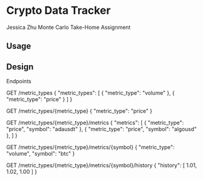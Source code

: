 # Crypto Data Tracker

Jessica Zhu
Monte Carlo Take-Home Assignment

## Usage

## Design


Endpoints

GET /metric_types
{
    "metric_types": [
        {
            "metric_type": "volume"
        },
        {
            "metric_type": "price"
        }
    ]
}

GET /metric_types/{metric_type}
{
    "metric_type": "price"
}

GET /metric_types/{metric_type}/metrics
{
    "metrics": [
        {
            "metric_type": "price",
            "symbol": "adausdt"
        },
        {
            "metric_type": "price",
            "symbol": "algousd"
        },
    ]
}

GET /metric_types/{metric_type}/metrics/{symbol}
{
    "metric_type": "volume",
    "symbol": "btc"
}

GET /metric_types/{metric_type}/metrics/{symbol}/history
{
    "history": [
        1.01,
        1.02,
        1.00
    ]
}
